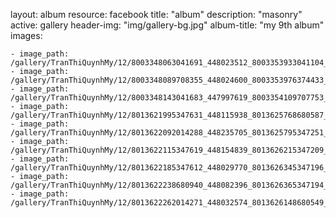 
layout: album
resource: facebook
title: "album"
description: "masonry"
active: gallery
header-img: "img/gallery-bg.jpg"
album-title: "my 9th album"
images:
    
    - image_path: /gallery/TranThiQuynhMy/12/8003348063041691_448023512_8003353933041104_8122499002912049911_n.jpg
    - image_path: /gallery/TranThiQuynhMy/12/8003348089708355_448024600_8003353976374433_358878760499171214_n.jpg
    - image_path: /gallery/TranThiQuynhMy/12/8003348143041683_447997619_8003354109707753_8378518607090702833_n.jpg
    - image_path: /gallery/TranThiQuynhMy/12/8013621995347631_448115938_8013625768680587_2809985244098543978_n.jpg
    - image_path: /gallery/TranThiQuynhMy/12/8013622092014288_448235705_8013625795347251_7277618495922102209_n.jpg
    - image_path: /gallery/TranThiQuynhMy/12/8013622115347619_448154839_8013626215347209_874211049420816288_n.jpg
    - image_path: /gallery/TranThiQuynhMy/12/8013622185347612_448029770_8013626345347196_4585779218903206487_n.jpg
    - image_path: /gallery/TranThiQuynhMy/12/8013622238680940_448082396_8013626365347194_507504845918573390_n.jpg
    - image_path: /gallery/TranThiQuynhMy/12/8013622262014271_448032574_8013626148680549_6867800915721621455_n.jpg